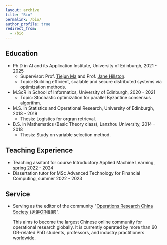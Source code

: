 ```yaml
---
layout: archive
title: "Bio"
permalink: /bio/
author_profile: true
redirect_from:
  - /bio
---
```


Education
-----
* Ph.D in AI and its Application Institute, University of Edinburgh, 2021 - 2025
  * Supervisor: Prof. [Tiejun Ma](https://www.research.ed.ac.uk/en/persons/tiejun-ma) and Prof. [Jane Hillston](https://homepages.inf.ed.ac.uk/jeh/).
  * Topic: Building efficient, scalable and secure distributed systems via optimization methods.
* M.ScR in School of Informatics, University of Edinburgh, 2020 - 2021
  * Topic: Stochastic optimization for parallel Byzantine consensus algorithm.
* M.S. in Statistics and Operational Research, University of Edinburgh, 2018 - 2019 
  * Thesis: Logistics for orgran retrieval.
* B.S. in Mathematics (Basic Theory class), Lanzhou University, 2014 - 2018
  * Thesis: Study on variable selection method.

Teaching Experience
-----
* Teaching assitant for course Introductory Applied Machine Learning, spring 2022 - 2024
* Dissertation tutor for MSc Advanced Technology for Financial Computing, summer 2022 - 2023

Service
-----
* Serving as the editor of the community "[Operations Research China Society (运筹OR帷幄)](https://www.youtube.com/channel/UCytqifJRR_OCOkpq-FYO3YA)". 

  This aims to become the largest Chinese online community for operational research globally. It is currently operated by more than 60 OR-related PhD students, professors, and industry practitioners worldwide. 